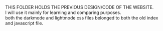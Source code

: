 THIS FOLDER HOLDS THE PREVIOUS DESIGN/CODE OF THE WEBSITE. <br>
I will use it mainly for learning and comparing purposes.<br>
both the darkmode and lightmode css files belonged to both the old index and javascript file.
